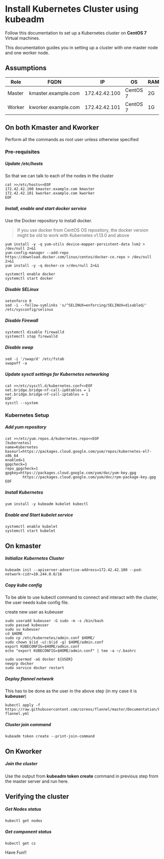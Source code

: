 # Install Kubernetes Cluster using kubeadm
Follow this documentation to set up a Kubernetes cluster on __CentOS 7__ Virtual machines.

This documentation guides you in setting up a cluster with one master node and one worker node.

## Assumptions
|Role|FQDN|IP|OS|RAM|CPU|
|----|----|----|----|----|----|
|Master|kmaster.example.com|172.42.42.100|CentOS 7|2G|2|
|Worker|kworker.example.com|172.42.42.101|CentOS 7|1G|1|

## On both Kmaster and Kworker
Perform all the commands as root user unless otherwise specified
### Pre-requisites
##### Update /etc/hosts
So that we can talk to each of the nodes in the cluster
```
cat >>/etc/hosts<<EOF
172.42.42.100 kmaster.example.com kmaster
172.42.42.101 kworker.example.com kworker
EOF
```
##### Install, enable and start docker service
Use the Docker repository to install docker.
> If you use docker from CentOS OS repository, the docker version might be old to work with Kubernetes v1.13.0 and above
```
yum install -y -q yum-utils device-mapper-persistent-data lvm2 > /dev/null 2>&1
yum-config-manager --add-repo https://download.docker.com/linux/centos/docker-ce.repo > /dev/null 2>&1
yum install -y -q docker-ce >/dev/null 2>&1

systemctl enable docker
systemctl start docker
```
##### Disable SELinux
```
setenforce 0
sed -i --follow-symlinks 's/^SELINUX=enforcing/SELINUX=disabled/' /etc/sysconfig/selinux
```
##### Disable Firewall
```
systemctl disable firewalld
systemctl stop firewalld
```
##### Disable swap
```
sed -i '/swap/d' /etc/fstab
swapoff -a
```
##### Update sysctl settings for Kubernetes networking
```
cat >>/etc/sysctl.d/kubernetes.conf<<EOF
net.bridge.bridge-nf-call-ip6tables = 1
net.bridge.bridge-nf-call-iptables = 1
EOF
sysctl --system
```
### Kubernetes Setup
##### Add yum repository
```
cat >>/etc/yum.repos.d/kubernetes.repo<<EOF
[kubernetes]
name=Kubernetes
baseurl=https://packages.cloud.google.com/yum/repos/kubernetes-el7-x86_64
enabled=1
gpgcheck=1
repo_gpgcheck=1
gpgkey=https://packages.cloud.google.com/yum/doc/yum-key.gpg
        https://packages.cloud.google.com/yum/doc/rpm-package-key.gpg
EOF
```
##### Install Kubernetes
```
yum install -y kubeadm kubelet kubectl
```
##### Enable and Start kubelet service
```
systemctl enable kubelet
systemctl start kubelet
```
## On kmaster
##### Initialize Kubernetes Cluster
```
kubeadm init --apiserver-advertise-address=172.42.42.100 --pod-network-cidr=10.244.0.0/16
```
##### Copy kube config
To be able to use kubectl command to connect and interact with the cluster, the user needs kube config file.

create new user as kubeuser
```
sudo useradd kubeuser -G sudo -m -s /bin/bash
sudo passwd kubeuser
sudo su kubeuser
cd $HOME
sudo cp /etc/kubernetes/admin.conf $HOME/
sudo chown $(id -u):$(id -g) $HOME/admin.conf
export KUBECONFIG=$HOME/admin.conf
echo "export KUBECONFIG=$HOME/admin.conf" | tee -a ~/.bashrc

sudo usermod -aG docker ${USER}
newgrp docker
sudo service docker restart

```
##### Deploy flannel network
This has to be done as the user in the above step (in my case it is __kubeuser__)
```
kubectl apply -f https://raw.githubusercontent.com/coreos/flannel/master/Documentation/kube-flannel.yml
```
##### Cluster join command
```
kubeadm token create --print-join-command
```
## On Kworker
##### Join the cluster
Use the output from __kubeadm token create__ command in previous step from the master server and run here.

## Verifying the cluster
##### Get Nodes status
```
kubectl get nodes
```
##### Get component status
```
kubectl get cs
```

Have Fun!!
